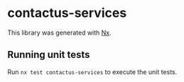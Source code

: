 # contactus-services

This library was generated with [Nx](https://nx.dev).


## Running unit tests

Run `nx test contactus-services` to execute the unit tests.

